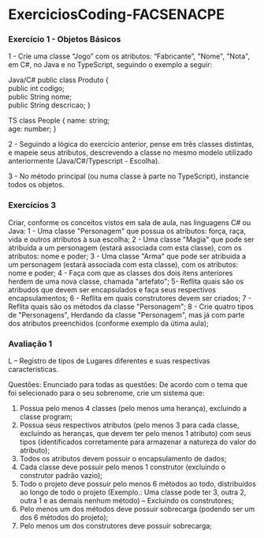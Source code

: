 # ExerciciosCoding-FACSENACPE

### Exercício 1 - Objetos Básicos

1 - Crie uma classe “Jogo” com os atributos: “Fabricante”, "Nome", "Nota", em C#, no Java e no TypeScript, seguindo o exemplo a seguir:

Java/C#
public
class Produto
{    
    public int codigo;    
    public String nome;    
    public String descricao;
}

TS
class People
{
    name: string;  
    age: number;
}

2 - Seguindo a lógica do exercício anterior, pense em três classes distintas, e mapeie seus atributos, descrevendo a classe no mesmo modelo utilizado anteriormente (Java/C#/Typescript - Escolha).

3 - No método principal (ou numa classe à parte no TypeScript), instancie todos os objetos.



### Exercícios 3 

Criar, conforme os conceitos vistos em sala de aula, nas linguagens C# ou Java:
1 - Uma classe "Personagem" que possua os atributos: força, raça, vida e outros atributos à sua escolha;
2 - Uma classe "Magia" que pode ser atribuida a um personagem (estará associada com esta classe), com os atributos: nome e poder;
3 - Uma classe "Arma" que pode ser atribuida a um personagem (estará associada com esta classe), com os atributos: nome e poder;
4 - Faça com que as classes dos dois ítens anteriores herdem de uma nova classe, chamada "artefato";
5-  Reflita quais são os atribudos que devem ser encapsulados e faça seus respectivos encapsulamentos;
6 - Reflita em quais construtores devem ser criados;
7 - Reflita quais são os métodos da classe "Personagem"; 
8 - Crie quatro tipos de "Personagens", Herdando da classe "Personagem", mas já com parte dos atributos preenchidos (conforme exemplo da útima aula);

### Avaliação 1

L – Registro de tipos de Lugares diferentes e suas respectivas características.

Questões:
Enunciado para todas as questões: De acordo com o tema que foi selecionado para o seu sobrenome, crie um sistema que:

01.  Possua pelo menos 4 classes (pelo menos uma herança), excluindo a classe program;
02.  Possua seus respectivos atributos (pelo menos 3 para cada classe, excluindo as heranças, que devem ter pelo menos 1 atributo) com seus tipos (identificados corretamente para armazenar a natureza do valor do atributo);
03.  Todos os atributos devem possuir o encapsulamento de dados;
04.  Cada classe deve possuir pelo menos 1 construtor (excluindo o construtor padrão vazio);
05.  Todo o projeto deve possuir pelo menos 6 métodos ao todo, distribuídos ao longo de todo o projeto (Exemplo.: Uma classe pode ter 3, outra 2, outra 1 e as demais nenhum método) – Excluindo os construtores;
06.  Pelo menos um dos métodos deve possuir sobrecarga (podendo ser um dos 6 métodos do projeto);
07.  Pelo menos um dos construtores deve possuir sobrecarga;

